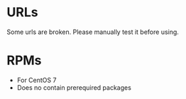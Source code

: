 # URLs

Some urls are broken. Please manually test it before using.

# RPMs

- For CentOS 7
- Does no contain prerequired packages